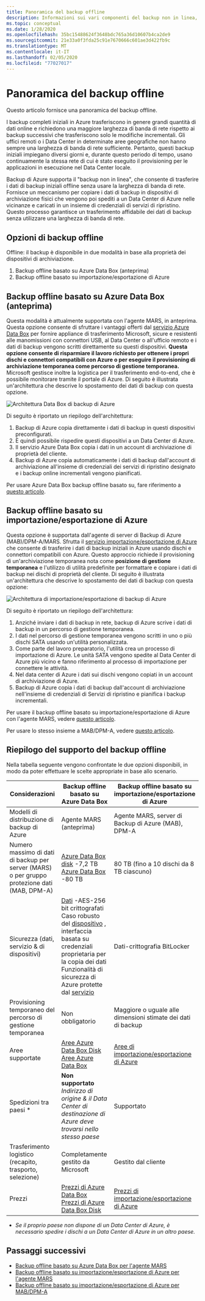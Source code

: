 ```yaml
---
title: Panoramica del backup offline
description: Informazioni sui vari componenti del backup non in linea, tra cui il backup offline basato su Azure Data Box e il backup offline basato su importazione/esportazione di Azure.
ms.topic: conceptual
ms.date: 1/28/2020
ms.openlocfilehash: 35bc15488624f3648bdc765a36d10607b4ca2de9
ms.sourcegitcommit: 21e33a0f3fda25c91e7670666c601ae3d422fb9c
ms.translationtype: MT
ms.contentlocale: it-IT
ms.lasthandoff: 02/05/2020
ms.locfileid: "77027017"
---
```

# <a name="overview-of-offline-backup"></a>Panoramica del backup offline

Questo articolo fornisce una panoramica del backup offline.

I backup completi iniziali in Azure trasferiscono in genere grandi quantità di dati online e richiedono una maggiore larghezza di banda di rete rispetto ai backup successivi che trasferiscono solo le modifiche incrementali. Gli uffici remoti o i Data Center in determinate aree geografiche non hanno sempre una larghezza di banda di rete sufficiente. Pertanto, questi backup iniziali impiegano diversi giorni e, durante questo periodo di tempo, usano continuamente la stessa rete di cui è stato eseguito il provisioning per le applicazioni in esecuzione nel Data Center locale.

Backup di Azure supporta il "backup non in linea", che consente di trasferire i dati di backup iniziali offline senza usare la larghezza di banda di rete. Fornisce un meccanismo per copiare i dati di backup in dispositivi di archiviazione fisici che vengono poi spediti a un Data Center di Azure nelle vicinanze e caricati in un insieme di credenziali di servizi di ripristino. Questo processo garantisce un trasferimento affidabile dei dati di backup senza utilizzare una larghezza di banda di rete.

## <a name="offline-backup-options"></a>Opzioni di backup offline

Offline: il backup è disponibile in due modalità in base alla proprietà dei dispositivi di archiviazione.

1. Backup offline basato su Azure Data Box (anteprima)
2. Backup offline basato su importazione/esportazione di Azure

## <a name="azure-data-box-based-offline-backup-preview"></a>Backup offline basato su Azure Data Box (anteprima)

Questa modalità è attualmente supportata con l'agente MARS, in anteprima. Questa opzione consente di sfruttare i vantaggi offerti dal [servizio Azure Data Box](https://azure.microsoft.com/services/databox/) per fornire appliance di trasferimento Microsoft, sicure e resistenti alle manomissioni con connettori USB, al Data Center o all'ufficio remoto e i dati di backup vengono scritti direttamente su questi dispositivi. **Questa opzione consente di risparmiare il lavoro richiesto per ottenere i propri dischi e connettori compatibili con Azure o per eseguire il provisioning di archiviazione temporanea come percorso di gestione temporanea.** Microsoft gestisce inoltre la logistica per il trasferimento end-to-end, che è possibile monitorare tramite il portale di Azure. Di seguito è illustrata un'architettura che descrive lo spostamento dei dati di backup con questa opzione.

![Architettura Data Box di backup di Azure](./media/offline-backup-overview/azure-backup-databox-architecture.png)

Di seguito è riportato un riepilogo dell'architettura:

1. Backup di Azure copia direttamente i dati di backup in questi dispositivi preconfigurati.
2. È quindi possibile rispedire questi dispositivi a un Data Center di Azure.
3. Il servizio Azure Data Box copia i dati in un account di archiviazione di proprietà del cliente.
4. Backup di Azure copia automaticamente i dati di backup dall'account di archiviazione all'insieme di credenziali dei servizi di ripristino designato e i backup online incrementali vengono pianificati.

Per usare Azure Data Box backup offline basato su, fare riferimento a [questo articolo](offline-backup-azure-data-box.md).

## <a name="azure-importexport-based-offline-backup"></a>Backup offline basato su importazione/esportazione di Azure

Questa opzione è supportata dall'agente di server di Backup di Azure (MAB)/DPM-A/MARS. Sfrutta il [servizio importazione/esportazione di Azure](https://docs.microsoft.com/azure/storage/common/storage-import-export-service) che consente di trasferire i dati di backup iniziali in Azure usando dischi e connettori compatibili con Azure. Questo approccio richiede il provisioning di un'archiviazione temporanea nota come **posizione di gestione temporanea** e l'utilizzo di utilità predefinite per formattare e copiare i dati di backup nei dischi di proprietà del cliente. Di seguito è illustrata un'architettura che descrive lo spostamento dei dati di backup con questa opzione:

![Architettura di importazione/esportazione di backup di Azure](./media/offline-backup-overview/azure-backup-import-export.png)

Di seguito è riportato un riepilogo dell'architettura:

1. Anziché inviare i dati di backup in rete, backup di Azure scrive i dati di backup in un percorso di gestione temporanea.
2. I dati nel percorso di gestione temporanea vengono scritti in uno o più dischi SATA usando un'utilità personalizzata.
3. Come parte del lavoro preparatorio, l'utilità crea un processo di importazione di Azure. Le unità SATA vengono spedite al Data Center di Azure più vicino e fanno riferimento al processo di importazione per connettere le attività.
4. Nel data center di Azure i dati sui dischi vengono copiati in un account di archiviazione di Azure.
5. Backup di Azure copia i dati di backup dall'account di archiviazione nell'insieme di credenziali di Servizi di ripristino e pianifica i backup incrementali.

Per usare il backup offline basato su importazione/esportazione di Azure con l'agente MARS, vedere [questo articolo](https://docs.microsoft.com/azure/backup/backup-azure-backup-import-export).

Per usare lo stesso insieme a MAB/DPM-A, vedere [questo articolo](https://docs.microsoft.com/azure/backup/backup-azure-backup-server-import-export-).

## <a name="offline-backup-support-summary"></a>Riepilogo del supporto del backup offline

Nella tabella seguente vengono confrontate le due opzioni disponibili, in modo da poter effettuare le scelte appropriate in base allo scenario.

| **Considerazioni**                                            | **Backup offline basato su Azure Data Box**                     | **Backup offline basato su importazione/esportazione di Azure**                |
| ------------------------------------------------------------ | ------------------------------------------------------------ | ------------------------------------------------------------ |
| Modelli di distribuzione di backup di Azure                              | Agente MARS (anteprima)                                              | Agente MARS, server di Backup di Azure (MAB), DPM-A                                           |
| Numero massimo di dati di backup per server (MARS) o per gruppo protezione dati (MAB, DPM-A) | [Azure Data Box disk](https://docs.microsoft.com/azure/databox/data-box-disk-overview) -7,2 TB <br> [Azure Data Box](https://docs.microsoft.com/azure/databox/data-box-overview) -80 TB       | 80 TB (fino a 10 dischi da 8 TB ciascuno)                          |
| Sicurezza (dati, servizio & di dispositivi)                           | [Dati](https://docs.microsoft.com/azure/databox/data-box-security#data-box-data-protection) -AES-256 bit crittografati <br> Caso robusto del [dispositivo](https://docs.microsoft.com/azure/databox/data-box-security#data-box-device-protection) , interfaccia basata su credenziali proprietaria per la copia dei dati <br> Funzionalità di sicurezza di Azure protette dal [servizio](https://docs.microsoft.com/azure/databox/data-box-security#data-box-service-protection) | Dati-crittografia BitLocker                                 |
| Provisioning temporaneo del percorso di gestione temporanea                     | Non obbligatorio                                                | Maggiore o uguale alle dimensioni stimate dei dati di backup        |
| Aree supportate                                           | [Aree Azure Data Box Disk](https://docs.microsoft.com/azure/databox/data-box-disk-overview#region-availability) <br> [Aree Azure Data Box](https://docs.microsoft.com/azure/databox/data-box-disk-overview#region-availability) | [Aree di importazione/esportazione di Azure](https://docs.microsoft.com/azure/storage/common/storage-import-export-service#region-availability) |
| Spedizioni tra paesi *                                     | **Non supportato**  <br>    *Indirizzo di origine & il Data Center di destinazione di Azure deve trovarsi nello stesso paese* | Supportato                                                    |
| Trasferimento logistico (recapito, trasporto, selezione)           | Completamente gestito da Microsoft                                     | Gestito dal cliente                                            |
| Prezzi                                                      | [Prezzi di Azure Data Box](https://azure.microsoft.com/pricing/details/databox/) <br> [Prezzi di Azure Data Box Disk](https://azure.microsoft.com/pricing/details/databox/disk/) | [Prezzi di importazione/esportazione di Azure](https://azure.microsoft.com/pricing/details/storage-import-export/) |

* *Se il proprio paese non dispone di un Data Center di Azure, è necessario spedire i dischi a un Data Center di Azure in un altro paese.*

## <a name="next-steps"></a>Passaggi successivi

* [Backup offline basato su Azure Data Box per l'agente MARS](offline-backup-azure-data-box.md#backup-data-size-and-supported-data-box-skus)
* [Backup offline basato su importazione/esportazione di Azure per l'agente MARS](backup-azure-backup-import-export.md)  
* [Backup offline basato su importazione/esportazione di Azure per MAB/DPM-A](backup-azure-backup-server-import-export-.md)
